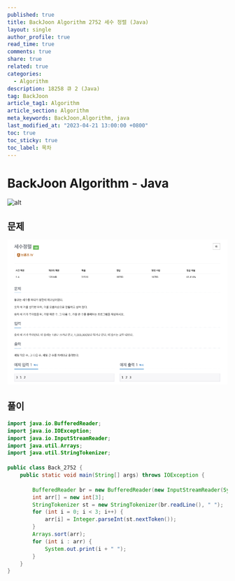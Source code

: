 ```yaml
---
published: true
title: BackJoon Algorithm 2752 세수 정렬 (Java)
layout: single
author_profile: true
read_time: true
comments: true
share: true
related: true
categories:
  - Algorithm
description: 18258 큐 2 (Java)
tag: BackJoon
article_tag1: Algorithm
article_section: Algorithm
meta_keywords: BackJoon,Algorithm, java
last_modified_at: "2023-04-21 13:00:00 +0800"
toc: true
toc_sticky: true
toc_label: 목차
---
```


# BackJoon Algorithm - Java

![alt](https://d2gd6pc034wcta.cloudfront.net/images/logo@2x.png)

## 문제

![alt](/assets/images/post/Algorithm/2752.png)

## 풀이

```java
import java.io.BufferedReader;
import java.io.IOException;
import java.io.InputStreamReader;
import java.util.Arrays;
import java.util.StringTokenizer;

public class Back_2752 {
    public static void main(String[] args) throws IOException {

        BufferedReader br = new BufferedReader(new InputStreamReader(System.in));
        int arr[] = new int[3];
        StringTokenizer st = new StringTokenizer(br.readLine(), " ");
        for (int i = 0; i < 3; i++) {
            arr[i] = Integer.parseInt(st.nextToken());
        }
        Arrays.sort(arr);
        for (int i : arr) {
            System.out.print(i + " ");
        }
    }
}


```
